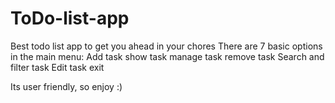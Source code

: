 # ToDo-list-app
Best todo list app to get you ahead in your chores
There are 7 basic options in the main menu:
Add task
show task
manage task remove task
Search and filter task
Edit task 
exit

Its user friendly, so enjoy :)
